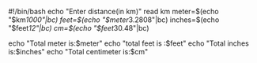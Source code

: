 #!/bin/bash
echo "Enter distance(in km)"
read km
meter=$(echo "$km*1000"|bc)
feet=$(echo "$meter*3.2808"|bc)
inches=$(echo "$feet*12"|bc)
cm=$(echo "$feet*30.48"|bc)

echo "Total meter is:$meter"
echo "total feet is :$feet"
echo "Total inches is:$inches"
echo "Total centimeter is:$cm"
